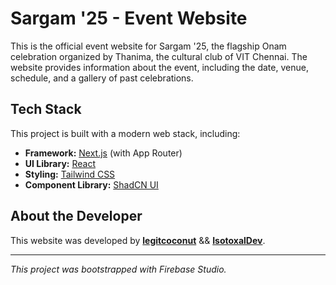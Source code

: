# Sargam '25 - Event Website

This is the official event website for Sargam '25, the flagship Onam celebration organized by Thanima, the cultural club of VIT Chennai. The website provides information about the event, including the date, venue, schedule, and a gallery of past celebrations.

## Tech Stack

This project is built with a modern web stack, including:

- **Framework:** [Next.js](https://nextjs.org/) (with App Router)
- **UI Library:** [React](https://reactjs.org/)
- **Styling:** [Tailwind CSS](https://tailwindcss.com/)
- **Component Library:** [ShadCN UI](https://ui.shadcn.com/)

## About the Developer

This website was developed by **[legitcoconut](https://github.com/legitcoconut)** && **[IsotoxalDev](https://github.com/isotoxaldev)**.

---

*This project was bootstrapped with Firebase Studio.*
